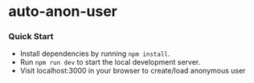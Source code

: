 # auto-anon-user

### Quick Start
* Install dependencies by running `npm install`.
* Run `npm run dev` to start the local development server.
* Visit localhost:3000 in your browser to create/load anonymous user

<br />

